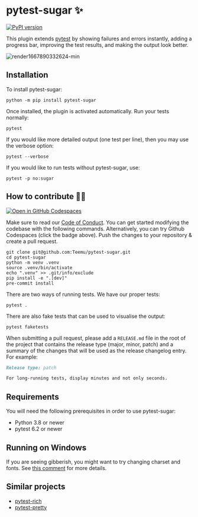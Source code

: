 # pytest-sugar ✨

[![PyPI version](https://img.shields.io/pypi/v/pytest-sugar.svg)](https://pypi.org/project/pytest-sugar/)

This plugin extends [pytest](http://pytest.org) by showing failures and errors instantly, adding a progress bar, improving the test results, and making the output look better.

![render1667890332624-min](https://user-images.githubusercontent.com/53298/200600769-7b871b26-a36a-4ae6-ae24-945ee83fb74a.gif)

## Installation

To install pytest-sugar:

    python -m pip install pytest-sugar

Once installed, the plugin is activated automatically. Run your tests normally:

    pytest

If you would like more detailed output (one test per line), then you may use the verbose option:

    pytest --verbose

If you would like to run tests without pytest-sugar, use:

    pytest -p no:sugar

## How to contribute 👷‍♂️

[![Open in GitHub Codespaces](https://github.com/codespaces/badge.svg)](https://github.com/codespaces/new?hide_repo_select=true&ref=master&repo=10950375
)

Make sure to read our [Code of Conduct](https://github.com/Teemu/pytest-sugar/blob/master/.github/CODE_OF_CONDUCT.md). You can get started modifying the codebase with the following commands. Alternatively, you can try Github Codespaces (click the badge above). Push the changes to your repository & create a pull request.

````
git clone git@github.com:Teemu/pytest-sugar.git
cd pytest-sugar
python -m venv .venv
source .venv/bin/activate
echo ".venv" >> .git/info/exclude
pip install -e ".[dev]"
pre-commit install
````

There are two ways of running tests. We have our proper tests:

````
pytest .
````

There are also fake tests that can be used to visualise the output:

````
pytest faketests
````

When submitting a pull request, please add a `RELEASE.md` file in the root of the project that contains the release type (major, minor, patch) and a summary of the changes that will be used as the release changelog entry. For example:

```markdown
Release type: patch

For long-running tests, display minutes and not only seconds.
```

## Requirements

You will need the following prerequisites in order to use pytest-sugar:

- Python 3.8 or newer
- pytest 6.2 or newer

## Running on Windows

If you are seeing gibberish, you might want to try changing charset and fonts. See [this comment]( https://github.com/Teemu/pytest-sugar/pull/49#issuecomment-146567670) for more details.

## Similar projects

- [pytest-rich](https://github.com/nicoddemus/pytest-rich)
- [pytest-pretty](https://github.com/samuelcolvin/pytest-pretty)
